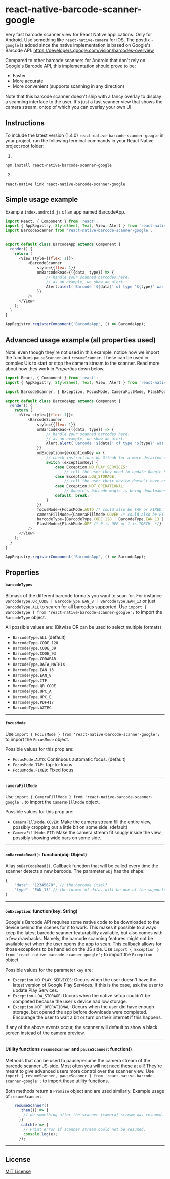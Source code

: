 # react-native-barcode-scanner-google


Very fast barcode scanner view for React Native applications. Only for Android. Use something like `react-native-camera` for iOS.
The postfix `-google` is added since the native implementation is based on Google's Barcode API:
https://developers.google.com/vision/barcodes-overview

Compared to other barcode scanners for Android that don't rely on Google's Barcode API, this implementation should prove to be:

  - Faster
  - More accurate
  - More convenient (supports scanning in any direction)

Note that this barcode scanner doesn't ship with a fancy overlay to display a scanning interface to the user. It's just a fast scanner view that shows the camera stream, ontop of which you can overlay your own UI.

## Instructions

To include the latest version (1.4.0) `react-native-barcode-scanner-google` in your project, run the following terminal commands in your React Native project root folder:

1. 
```
npm install react-native-barcode-scanner-google
```
2. 
```
react-native link react-native-barcode-scanner-google
```


## Simple usage example

Example `index.android.js` of an app named BarcodeApp.

```js
import React, { Component } from 'react';
import { AppRegistry, StyleSheet, Text, View, Alert } from 'react-native';
import BarcodeScanner from 'react-native-barcode-scanner-google';


export default class BarcodeApp extends Component {
  render() {
    return (
      <View style={{flex: 1}}>
          <BarcodeScanner
              style={{flex: 1}}
              onBarcodeRead={({data, type}) => {
                  // handle your scanned barcodes here!
                  // as an example, we show an alert:
                  Alert.alert(`Barcode '${data}' of type '${type}' was scanned.`);
              }}
          />
      </View>
    );
  }
}

AppRegistry.registerComponent('BarcodeApp', () => BarcodeApp);
```


## Advanced usage example (all properties used)

Note: even though they're not used in this example, notice how we import the functions `pauseScanner` and `resumeScanner`. These can be used in complex UIs to start or stop the camera stream to the scanner. Read more about how they work in _Properties_ down below.

```js
import React, { Component } from 'react';
import { AppRegistry, StyleSheet, Text, View, Alert } from 'react-native';

import BarcodeScanner, { Exception, FocusMode, CameraFillMode, FlashMode, BarcodeType, pauseScanner, resumeScanner } from 'react-native-barcode-scanner-google';

export default class BarcodeApp extends Component {
  render() {
    return (
      <View style={{flex: 1}}>
          <BarcodeScanner
              style={{flex: 1}}
              onBarcodeRead={({data, type}) => {
                  // handle your scanned barcodes here!
                  // as an example, we show an alert:
                  Alert.alert(`Barcode '${data}' of type '${type}' was scanned.`);
              }}
              onException={exceptionKey => {
                  // check instructions on Github for a more detailed overview of these exceptions.
                  switch (exceptionKey) {
                      case Exception.NO_PLAY_SERVICES:
                          // tell the user they need to update Google Play Services
                      case Exception.LOW_STORAGE:
                          // tell the user their device doesn't have enough storage to fit the barcode scanning magic
                      case Exception.NOT_OPERATIONAL:
                          // Google's barcode magic is being downloaded, but is not yet operational.
                      default: break;
                  }
              }}
              focusMode={FocusMode.AUTO /* could also be TAP or FIXED */}
              cameraFillMode={CameraFillMode.COVER /* could also be FIT */}
              barcodeType={BarcodeType.CODE_128 | BarcodeType.EAN_13 | BarcodeType.EAN_8 /* replace with ALL for all alternatives */}
              FlashMode={FlashMode.OFF /* 0 is OFF or 1 is TORCH  */}
          />
      </View>
    );
  }
}

AppRegistry.registerComponent('BarcodeApp', () => BarcodeApp);
```


## Properties

#### `barcodeTypes`

Bitmask of the different barcode formats you want to scan for.
For instance `BarcodeType.QR_CODE | BarcodeType.EAN_8 | BarcodeType.EAN_13` or just `BarcodeType.ALL` to search for all barcodes supported. Use `import { BarcodeType } from 'react-native-barcode-scanner-google';` to import the `BarcodeType` object.

All possible values are: (Bitwise OR can be used to select multiple formats)
- `BarcodeType.ALL` (default)
- `BarcodeType.CODE_128`
- `BarcodeType.CODE_39`
- `BarcodeType.CODE_93`
- `BarcodeType.CODABAR`
- `BarcodeType.DATA_MATRIX`
- `BarcodeType.EAN_13`
- `BarcodeType.EAN_8`
- `BarcodeType.ITF`
- `BarcodeType.QR_CODE`
- `BarcodeType.UPC_A`
- `BarcodeType.UPC_E`
- `BarcodeType.PDF417`
- `BarcodeType.AZTEC`

___

#### `focusMode`

Use `import { FocusMode } from 'react-native-barcode-scanner-google';` to import the `FocusMode` object.

Possible values for this prop are:
- `FocusMode.AUTO`: Continuous automatic focus. (default)
- `FocusMode.TAP`: Tap-to-focus
- `FocusMode.FIXED`: Fixed focus

___

#### `cameraFillMode`

Use `import { CameraFillMode } from 'react-native-barcode-scanner-google';` to import the `CameraFillMode` object.

Possible values for this prop are:
- `CameraFillMode.COVER`: Make the camera stream fill the entire view, possibly cropping out a little bit on some side. (default)
- `CameraFillMode.FIT`: Make the camera stream fit snugly inside the view, possibly showing wide bars on some side.

___

#### `onBarcodeRead()`: function(obj: Object)

Alias `onBarCodeRead()`. Callback function that will be called every time the scanner detects a new barcode.
The parameter `obj` has the shape:

```js
{
    "data": "12345678", // the barcode itself
    "type": "EAN_13" // the format of data. will be one of the supported formats, or "UNKNOWN_FORMAT"
}
```

___

#### `onException`: function(key: String)

Google's Barcode API requires some native code to be downloaded to the device behind the scenes for it to work. This makes it possible to always keep the latest barcode scanner featurability available, but also comes with a few drawbacks. Namely, the barcode scanning features might not be available yet when the user opens the app to scan. This callback allows for those exceptions to be handled on the JS side.
Use `import { Exception } from 'react-native-barcode-scanner-google';` to import the `Exception` object.

Possible values for the parameter `key` are:

- `Exception.NO_PLAY_SERVICES`: Occurs when the user doesn't have the latest version of Google Play Services. If this is the case, ask the user to update Play Services.
- `Exception.LOW_STORAGE`: Occurs when the native setup couldn't be completed because the user's device had low storage.
- `Exception.NOT_OPERATIONAL`: Occurs when the user did have enough storage, but opened the app before downloads were completed. Encourage the user to wait a bit or turn on their internet if this happens.

If any of the above events occur, the scanner will default to show a black screen instead of the camera preview.


___

#### Utility functions `resumeScanner` and `pauseScanner`: function()

Methods that can be used to pause/resume the camera stream of the barcode scanner JS-side. Most often you will not need these at all! They're meant to give advanced users more control over the scanner view.
Use `import { resumeScanner, pauseScanner } from 'react-native-barcode-scanner-google';` to import these utility functions.

Both methods return a `Promise` object and are used similarly. Example usage of `resumeScanner`:

```js
    resumeScanner()
      .then(() => {
        // do something after the scanner (camera) stream was resumed.
      })
      .catch(e => {
        // Print error if scanner stream could not be resumed.
        console.log(e);
      });
```


___

## License

[MIT License](LICENSE)
